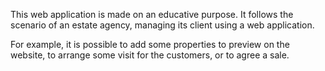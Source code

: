 This web application is made on an educative purpose. It follows the scenario of an estate agency, managing its client using a web application.

For example, it is possible to add some properties to preview on the website, to arrange some visit for the customers, or to agree a sale.